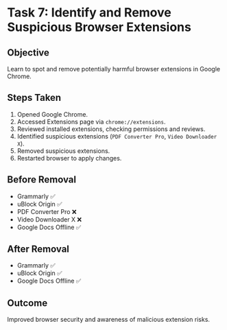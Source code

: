 # Task 7: Identify and Remove Suspicious Browser Extensions

## Objective
Learn to spot and remove potentially harmful browser extensions in Google Chrome.

## Steps Taken
1. Opened Google Chrome.
2. Accessed Extensions page via `chrome://extensions`.
3. Reviewed installed extensions, checking permissions and reviews.
4. Identified suspicious extensions (`PDF Converter Pro`, `Video Downloader X`).
5. Removed suspicious extensions.
6. Restarted browser to apply changes.

## Before Removal
- Grammarly ✅
- uBlock Origin ✅
- PDF Converter Pro ❌
- Video Downloader X ❌
- Google Docs Offline ✅

## After Removal
- Grammarly ✅
- uBlock Origin ✅
- Google Docs Offline ✅

## Outcome
Improved browser security and awareness of malicious extension risks.
